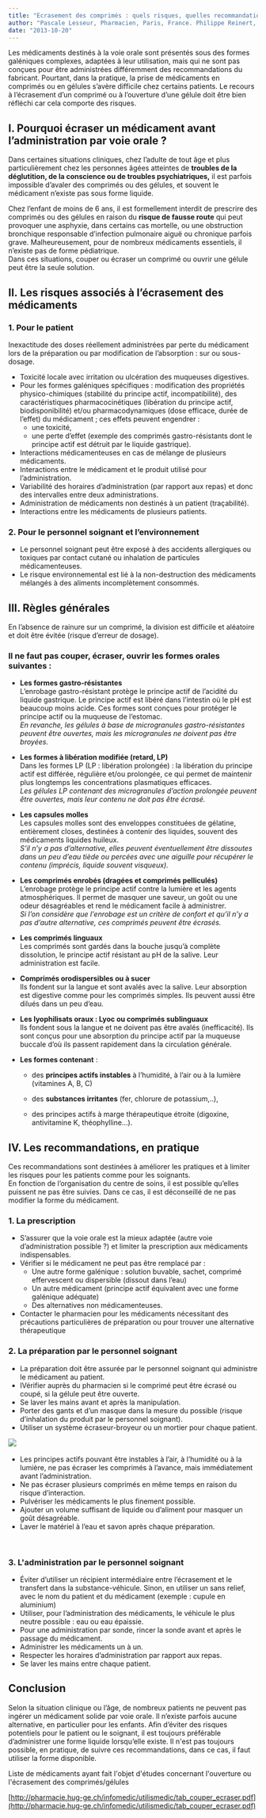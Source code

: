 ```yaml
---
title: "Ecrasement des comprimés : quels risques, quelles recommandations ?"
author: "Pascale Lesseur, Pharmacien, Paris, France. Philippe Reinert, Pédiatre, Créteil, France."
date: "2013-10-20"
---
```


Les médicaments destinés à la voie orale sont présentés sous des formes galéniques complexes, adaptées à leur utilisation, mais qui ne sont pas conçues pour être administrées différemment des recommandations du fabricant. Pourtant, dans la pratique, la prise de médicaments en comprimés ou en gélules s’avère difficile chez certains patients. Le recours à l’écrasement d’un comprimé ou à l’ouverture d’une gélule doit être bien réfléchi car cela comporte des risques.
## I. Pourquoi écraser un médicament avant l’administration par voie orale ?

Dans certaines situations cliniques, chez l’adulte de tout âge et plus particulièrement chez les personnes âgées atteintes de **troubles de la déglutition, de la conscience ou de troubles psychiatriques,** il est parfois impossible d’avaler des comprimés ou des gélules, et souvent le médicament n’existe pas sous forme liquide.

Chez l’enfant de moins de 6 ans, il est formellement interdit de prescrire des comprimés ou des gélules en raison du **risque de fausse route** qui peut provoquer une asphyxie, dans certains cas mortelle, ou une obstruction bronchique responsable d’infection pulmonaire aiguë ou chronique parfois grave. Malheureusement, pour de nombreux médicaments essentiels, il n’existe pas de forme pédiatrique.  
Dans ces situations, couper ou écraser un comprimé ou ouvrir une gélule peut être la seule solution.

## II. Les risques associés à l’écrasement des médicaments

### 1. Pour le patient

Inexactitude des doses réellement administrées par perte du médicament lors de la préparation ou par modification de l’absorption : sur ou sous-dosage.

*   Toxicité locale avec irritation ou ulcération des muqueuses digestives.
*   Pour les formes galéniques spécifiques : modification des propriétés physico-chimiques (stabilité du principe actif, incompatibilité), des caractéristiques pharmacocinétiques (libération du principe actif, biodisponibilité) et/ou pharmacodynamiques (dose efficace, durée de l’effet) du médicament ; ces effets peuvent engendrer :
    *   une toxicité,
    *   une perte d’effet (exemple des comprimés gastro-résistants dont le principe actif est détruit par le liquide gastrique).
*   Interactions médicamenteuses en cas de mélange de plusieurs médicaments.
*   Interactions entre le médicament et le produit utilisé pour l’administration.
*   Variabilité des horaires d’administration (par rapport aux repas) et donc des intervalles entre deux administrations.
*   Administration de médicaments non destinés à un patient (traçabilité).
*   Interactions entre les médicaments de plusieurs patients.

### 2. Pour le personnel soignant et l’environnement

*   Le personnel soignant peut être exposé à des accidents allergiques ou toxiques par contact cutané ou inhalation de particules médicamenteuses.
*   Le risque environnemental est lié à la non-destruction des médicaments mélangés à des aliments incomplètement consommés.

## III. Règles générales

En l’absence de rainure sur un comprimé, la division est difficile et aléatoire et doit être évitée (risque d’erreur de dosage).

### **Il ne faut pas couper, écraser, ouvrir les formes orales suivantes :**

*   **Les formes gastro-résistantes**  
    L’enrobage gastro-résistant protège le principe actif de l’acidité du liquide gastrique. Le principe actif est libéré dans l’intestin où le pH est beaucoup moins acide. Ces formes sont conçues pour protéger le principe actif ou la muqueuse de l’estomac.  
    _En revanche, les gélules à base de microgranules gastro-résistantes peuvent être ouvertes, mais les microgranules ne doivent pas être broyées._
*   **Les formes à libération modifiée (retard, LP)**  
    Dans les formes LP (LP : libération prolongée) : la libération du principe actif est différée, régulière et/ou prolongée, ce qui permet de maintenir plus longtemps les concentrations plasmatiques efficaces.  
    _Les gélules LP contenant des microgranules d’action prolongée peuvent être ouvertes, mais leur contenu ne doit pas être écrasé._

*   **Les capsules molles**  
    Les capsules molles sont des enveloppes constituées de gélatine, entièrement closes, destinées à contenir des liquides, souvent des médicaments liquides huileux.  
    _S’il n’y a pas d’alternative, elles peuvent éventuellement être dissoutes dans un peu d’eau tiède ou percées avec une aiguille pour récupérer le contenu (imprécis, liquide souvent visqueux)._
*   **Les comprimés enrobés (dragées et comprimés pelliculés)**  
    L’enrobage protège le principe actif contre la lumière et les agents atmosphériques. Il permet de masquer une saveur, un goût ou une odeur désagréables et rend le médicament facile à administrer.  
    _Si l’on considère que l'enrobage est un critère de confort et qu’il n’y a pas d’autre alternative, ces comprimés peuvent être écrasés._
*   **Les comprimés linguaux**  
    Les comprimés sont gardés dans la bouche jusqu’à complète dissolution, le principe actif résistant au pH de la salive. Leur administration est facile.
*   **Comprimés orodispersibles ou à sucer**  
    Ils fondent sur la langue et sont avalés avec la salive. Leur absorption est digestive comme pour les comprimés simples. Ils peuvent aussi être dilués dans un peu d’eau.
*   **Les lyophilisats oraux : Lyoc ou comprimés sublinguaux**  
    Ils fondent sous la langue et ne doivent pas être avalés (inefficacité). Ils sont conçus pour une absorption du principe actif par la muqueuse buccale d’où ils passent rapidement dans la circulation générale.

*   **Les formes contenant** :

    *   des **principes actifs instables** à l’humidité, à l’air ou à la lumière (vitamines A, B, C)

    *   des **substances irritantes** (fer, chlorure de potassium,..),

    *   des principes actifs à marge thérapeutique étroite (digoxine, antivitamine K, théophylline…).

## IV. Les recommandations, en pratique

Ces recommandations sont destinées à améliorer les pratiques et à limiter les risques pour les patients comme pour les soignants.  
En fonction de l’organisation du centre de soins, il est possible qu’elles puissent ne pas être suivies. Dans ce cas, il est déconseillé de ne pas modifier la forme du médicament.

### 1. La prescription

*   S’assurer que la voie orale est la mieux adaptée (autre voie d’administration possible ?) et limiter la prescription aux médicaments indispensables.
*   Vérifier si le médicament ne peut pas être remplacé par :
    *   Une autre forme galénique : solution buvable, sachet, comprimé effervescent ou dispersible (dissout dans l’eau) 
    *   Un autre médicament (principe actif équivalent avec une forme galénique adéquate)
    *   Des alternatives non médicamenteuses.
*   Contacter le pharmacien pour les médicaments nécessitant des précautions particulières de préparation ou pour trouver une alternative thérapeutique

### 2. La préparation par le personnel soignant

*   La préparation doit être assurée par le personnel soignant qui administre le médicament au patient.
*   IVérifier auprès du pharmacien si le comprimé peut être écrasé ou coupé, si la gélule peut être ouverte.
*   Se laver les mains avant et après la manipulation.
*   Porter des gants et d’un masque dans la mesure du possible (risque d’inhalation du produit par le personnel soignant).
*   Utiliser un système écraseur-broyeur ou un mortier pour chaque patient.

​![](02-0.jpg)


*   Les principes actifs pouvant être instables à l’air, à l’humidité ou à la lumière, ne pas écraser les comprimés à l’avance, mais immédiatement avant l’administration.
*   Ne pas écraser plusieurs comprimés en même temps en raison du risque d’interaction.
*   Pulvériser les médicaments le plus finement possible.
*   Ajouter un volume suffisant de liquide ou d’aliment pour masquer un goût désagréable.
*   Laver le matériel à l’eau et savon après chaque préparation.

​

### 3. L'administration par le personnel soignant

*   Éviter d’utiliser un récipient intermédiaire entre l’écrasement et le transfert dans la substance-véhicule. Sinon, en utiliser un sans relief, avec le nom du patient et du médicament (exemple : cupule en aluminium)
*   Utiliser, pour l’administration des médicaments, le véhicule le plus neutre possible : eau ou eau épaissie.
*   Pour une administration par sonde, rincer la sonde avant et après le passage du médicament.
*   Administrer les médicaments un à un.
*   Respecter les horaires d’administration par rapport aux repas.
*   Se laver les mains entre chaque patient.

## Conclusion

Selon la situation clinique ou l’âge, de nombreux patients ne peuvent pas ingérer un médicament solide par voie orale. Il n’existe parfois aucune alternative, en particulier pour les enfants. Afin d’éviter des risques potentiels pour le patient ou le soignant, il est toujours préférable d’administrer une forme liquide lorsqu’elle existe. Il n'est pas toujours possible, en pratique, de suivre ces recommandations, dans ce cas, il faut utiliser la forme disponible.

Liste de médicaments ayant fait l'objet d'études concernant l'ouverture ou l'écrasement des comprimés/gélules

[http://pharmacie.hug-ge.ch/infomedic/utilismedic/tab_couper_ecraser.pdf](http://pharmacie.hug-ge.ch/infomedic/utilismedic/tab_couper_ecraser.pdf)